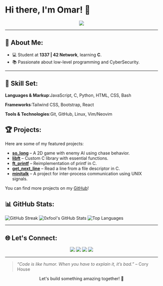 # Hi there, I'm Omar! 👋

<p align="center">
  <img src="https://readme-typing-svg.herokuapp.com?color=%2336BCF7&lines=Tech+Enthusiast;Student+at+1337+%7C+42+Network;Lifelong+Learner" />
</p>

---

## 🚀 About Me:
- 💻 Student at **1337 | 42 Network**, learning **C**.
- 📚 Passionate about low-level programming and CyberSecurity.
---

## 🧠 Skill Set:

**Languages & Markup**:JavaScript, C, Python, HTML, CSS, Bash

**Frameworks**:Tailwind CSS, Bootstrap, React

**Tools & Technologies**:Git, GitHub, Linux, Vim/Neovim

## 🏆 Projects:
Here are some of my featured projects:
- [**so_long**](https://github.com/1chgro/so_long) – A 2D game with enemy AI using chase behavior.
- [**libft**](https://github.com/1chgro/libft) – Custom C library with essential functions.
- [**ft_printf**](https://github.com/1chgro/ft_printf) – Reimplementation of printf in C.
- [**get_next_line**](https://github.com/1chgro/get_next_line) – Read a line from a file descriptor in C.
- [**minitalk**](https://github.com/1chgro/minitalk) – A project for inter-process communication using UNIX signals.

You can find more projects on my [GitHub](https://github.com/1chgro?tab=repositories)!

## 📊 GitHub Stats:

  <img src="https://github-readme-streak-stats.herokuapp.com/?user=1chgro&theme=radical" alt="GitHub Streak" />
  <img src="https://github-readme-stats.vercel.app/api?username=1chgro&show_icons=true&theme=radical" alt="0xfool's GitHub Stats" />
  <img src="https://github-readme-stats.vercel.app/api/top-langs/?username=1chgro&layout=compact&theme=radical" alt="Top Languages" />

---

## 🌐 Let's Connect:
<p align="center">
  <a href="https://github.com/1chgro"><img src="https://img.shields.io/badge/GitHub-1chgro-181717?style=for-the-badge&logo=github" /></a>
  <a href="mailto:1chgr077@gmail.com"><img src="https://img.shields.io/badge/Email-Contact%20Me-red?style=for-the-badge&logo=gmail" /></a>
  <a href="https://www.linkedin.com/in/omar-1achguer/"><img src="https://img.shields.io/badge/LinkedIn-Omar%20Lachguer-blue?style=for-the-badge&logo=linkedin" /></a>
  <a href="https://x.com/M4df00l"><img src="https://img.shields.io/badge/X-M4df00l-000000?style=for-the-badge&logo=x" /></a>
</p>

---

> *“Code is like humor. When you have to explain it, it’s bad.”* – Cory House

<p align="center">Let's build something amazing together! 🚀</p>

